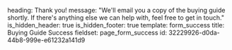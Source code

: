 heading: Thank you!
message: "We'll email you a copy of the buying guide shortly. If there's anything else we can help with, feel free to get in touch."
is_hidden_header: true
is_hidden_footer: true
template: form_success
title: Buying Guide Success
fieldset: page_form_success
id: 32229926-d0da-44b8-999e-e61232a141d9
